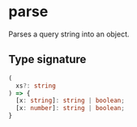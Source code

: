 # parse

Parses a query string into an object.

## Type signature

<!-- prettier-ignore-start -->
```typescript
(
  xs?: string
) => {
  [x: string]: string | boolean;
  [x: number]: string | boolean;
}
```
<!-- prettier-ignore-end -->

